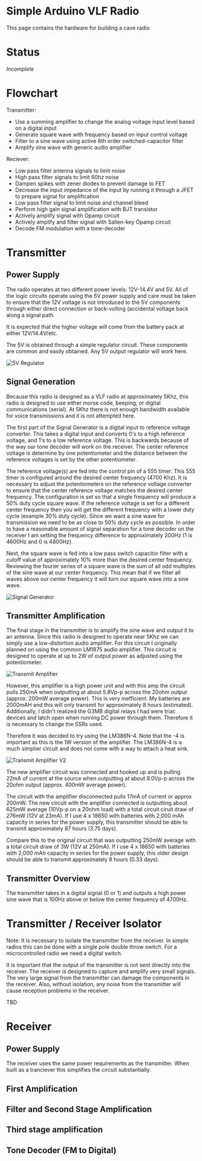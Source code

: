 # Simple Arduino VLF Radio

This page contains the hardware for building a cave radio

# Status

*Incomplete*

# Flowchart

Transmitter:

  - Use a summing amplifier to change the analog voltage input level based on a digital input
  - Generate square wave with frequency based on input control voltage
  - Filter to a sine wave using active 8th order switched-capacitor filter
  - Amplify sine wave with generic audio amplifier
  
 Reciever:
 
  - Low pass filter antenna signals to limit noise
  - High pass filter signals to limit 60hz noise
  - Dampen spikes with zener diodes to prevent damage to FET
  - Decrease the input impedance of the input by running it through a JFET to prepare signal for amplification
  - Low pass filter signal to limit noise and channel bleed
  - Perform high gain signal amplification with BJT transistor
  - Actively amplify signal with Opamp circuit
  - Actively amplify and filter signal with Sallen-key Opamp circuit
  - Decode FM modulation with a tone-decoder

# Transmitter

## Power Supply

The radio operates at two different power levels: 12V-14.4V and 5V. All of the logic circuits operate using the 5V power supply and care must be taken to ensure that the 12V voltage is not introduced to the 5V components through either direct connection or back-volting (accidental voltage back along a signal path.

It is expected that the higher voltage will come from the battery pack at either 12V/14.4V/etc. 

The 5V is obtained through a simple regulator circuit. These components are common and easily obtained. Any 5V output regulator will work here.

![5V Regulator](5Vregulator.png)

## Signal Generation

Because this radio is designed as a VLF radio at approximately 5Khz, this radio is designed to use either morse code, beeping, or digital communications (serial). At 5Khz there is not enough bandwidth available for voice transmissions and it is not attempted here.

The first part of the Signal Generator is a digital input to reference voltage converter. This takes a digital input and converts 0's to a high reference voltage, and 1's to a low reference voltage. This is backwards because of the way our tone decoder will work on the receiver. The center reference voltage is determine by one potentiometer and the distance between the reference voltages is set by the other potentiometer.

The reference voltage(s) are fed into the control pin of a 555 timer. This 555 timer is configured around the desired center frequency (4700 Khz). It is necessary to adjust the potentiometers on the reference voltage converter to ensure that the center reference voltage matches the desired center frequency. The configuration is set so that a single frequency will produce a 50% duty cycle square wave. If the reference voltage is set for a different center frequency then you will get the different frequency with a lower duty cycle (example 30% duty cycle). Since we want a sine wave for transmission we need to be as close to 50% duty cycle as possible. In order to have a reasonable amount of signal separation for a tone decoder on the receiver I am setting the frequency difference to approximately 200Hz (1 is 4600Hz and 0 is 4800Hz). 

Next, the square wave is fed into a low pass switch capacitor filter with a cutoff value of approximately 10% more than the desired center frequency. Reviewing the fourier series of a square wave is the sum of all odd multiples of the sine wave at our center frequency. This mean that if we filter all waves above our center frequency it will turn our square wave into a sine wave. 

![Signal Generator](SignalGenerator.png)

## Transmitter Amplification

The final stage in the transmitter is to amplify the sine wave and output it to an antenna. Since this radio is designed to operate near 5Khz we can simply use a low-distortion audio amplifier. For this circuit I originally planned on using the common LM1875 audio amplifier. This circuit is designed to operate at up to 2W of output power as adjusted using the potentiometer. 

![Transmit Amplifier](transmit_amplifier.png)

However, this amplifier is a high power unit and with this amp the circuit pulls 250mA when outputting at about 5.8Vp-p across the 20ohm output (approx. 200mW average power). This is very inefficient. My batteries are 2000mAH and this will only transmit for approximately 8 hours (estimated). Additionally, I didn't realized the G3MB digital relays I had were triac devices and latch open when running DC power through them. Therefore it is necessary to change the SSRs used.

Therefore it was decided to try using the LM386N-4. Note that the -4 is important as this is the 1W version of the amplifier. The LM386N-4 is a much simplier circuit and does not come with a way to attach a heat sink. 

![Transmit Amplifier V2](transmit_amplifier_v2.png)

The new amplifier circuit was connected and hooked up and is pulling 22mA of current at the source when outputting at about 8.0Vp-p across the 20ohm output (approx. 400mW average power).

The circuit with the amplifier disconnected pulls 17mA of current or approx 200mW. The new circuit with the amplifier connected is outputting about 625mW average (10Vp-p on a 20ohm load) with a total circuit ciruit draw of 276mW (12V at 23mA). If I use 4 x 18650 with batteries with 2,000 mAh capacity in series for the power supply, this transmitter should be able to transmit approximately 87 hours (3.75 days). 

Compare this to the original circuit that was outputting 250mW average with a total circuit draw of 3W (12V at 250mA). If I use 4 x 18650 with batteries with 2,000 mAh capacity in series for the power supply, this older design should be able to transmit approximately 8 hours (0.33 days). 

## Transmitter Overview

The transmitter takes in a digital signal (0 or 1) and outputs a high power sine wave that is 100Hz above or below the center frequency of 4700Hz. 

# Transmitter / Receiver Isolator

Note: It is necessary to isolate the transmitter from the receiver. In simple radios this can be done with a single pole double throw switch. For a microcontrolled radio we need a digital switch. 

It is important that the output of the transmitter is not sent directly into the receiver. The receiver is designed to capture and amplify very small signals. The very large signal from the transmitter can damage the components in the receiver. Also, without isolation, any noise from the transmitter will cause reception problems in the receiver. 

TBD

# Receiver

## Power Supply

The receiver uses the same power requirements as the transmitter. When built as a tranciever this simplifies the circuit substantially.

## First Amplification



## Filter and Second Stage Amplification



## Third stage amplification



## Tone Decoder (FM to Digital)

